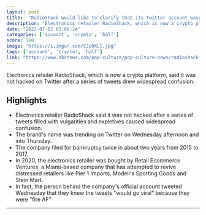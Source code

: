 ```yaml
---
layout: post
title:  "RadioShack would like to clarify that its Twitter account wasn’t hacked. It just sells crypto now."
description: "Electronics retailer RadioShack, which is now a crypto platform, said it was not hacked on Twitter after a series of tweets drew widespread confusion."
date: "2022-07-02 03:06:24"
categories: ['account', 'crypto', 'half']
score: 160
image: "https://i.imgur.com/CJp0XLl.jpg"
tags: ['account', 'crypto', 'half']
link: "https://www.nbcnews.com/pop-culture/pop-culture-news/radioshack-clarify-twitter-wasnt-hacked-just-sell-crypto-now-rcna36112?cid=sm_npd_nn_tw_ma"
---
```


Electronics retailer RadioShack, which is now a crypto platform, said it was not hacked on Twitter after a series of tweets drew widespread confusion.

## Highlights

- Electronics retailer RadioShack said it was not hacked after a series of tweets filled with vulgarities and expletives caused widespread confusion.
- The brand's name was trending on Twitter on Wednesday afternoon and into Thursday.
- The company filed for bankruptcy twice in about two years from 2015 to 2017.
- In 2020, the electronics retailer was bought by Retail Ecommerce Ventures, a Miami-based company that has attempted to revive distressed retailers like Pier 1 Imports, Modell's Sporting Goods and Stein Mart.
- In fact, the person behind the company's official account tweeted Wednesday that they knew the tweets "would go viral" because they were "fire AF"

---
